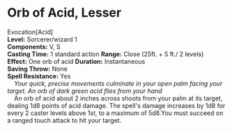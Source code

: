 # Orb of Acid, Lesser
Evocation[Acid]  
**Level:** Sorcerer/wizard 1  
**Components:** V, S  
**Casting Time:** 1 standard action
**Range:** Close (25ft. + 5 ft./ 2 levels)  
**Effect:** One orb of acid
**Duration:** Instantaneous  
**Saving Throw:** None  
**Spell Resistance:** Yes  
&nbsp;&nbsp;&nbsp;&nbsp;*Your quick, precise movements culminate in your open palm facing your target. An orb of dark 
green acid flies from your hand*  
&nbsp;&nbsp;&nbsp;&nbsp;An orb of acid about 2 inches across shoots from your palm at its target, dealing 1d8 points of 
acid damage. The spell's damage increases by 1d8 for every 2 caster levels above 1st, to a maximum of 5d8.You must 
succeed on a ranged touch attack to hit your target. 